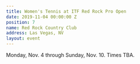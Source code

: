 ```yaml
---
title: Women's Tennis at ITF Red Rock Pro Open
date: 2019-11-04 00:00:00 Z
position: 7
name: Red Rock Country Club
address: Las Vegas, NV
layout: event
---
```


Monday, Nov. 4 through Sunday, Nov. 10.  Times TBA.